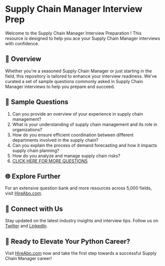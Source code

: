 # Supply Chain Manager Interview Prep

Welcome to the Supply Chain Manager Interview Preparation ! This resource is designed to help you ace your Supply Chain Manager interviews with confidence.

## 🚀 Overview

Whether you're a seasoned Supply Chain Manager or just starting in the field, this repository is tailored to enhance your interview readiness. We've curated a set of sample questions commonly asked in Supply Chain Manager interviews to help you prepare and succeed.

## 📝 Sample Questions

1. Can you provide an overview of your experience in supply chain management?
2. What is your understanding of supply chain management and its role in organizations?
3. How do you ensure efficient coordination between different departments involved in the supply chain?
4. Can you explain the process of demand forecasting and how it impacts supply chain planning?
5. How do you analyze and manage supply chain risks?
6. [CLICK HERE FOR MORE QUESTIONS](https://hireabo.com/job/23_1_0/Supply%20Chain%20Manager)

## 🌐 Explore Further

For an extensive question bank and more resources across 5,000 fields, visit [HireAbo.com](https://www.hireabo.com).

## 📱 Connect with Us

Stay updated on the latest industry insights and interview tips. Follow us on [Twitter](https://twitter.com/hireabo) and [LinkedIn](https://www.linkedin.com/in/hire-abo-3609972a8/).

## 🚀 Ready to Elevate Your Python Career?

Visit [HireAbo.com](https://www.hireabo.com) now and take the first step towards a successful Supply Chain Manager career!